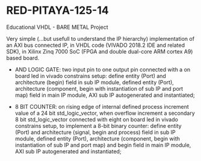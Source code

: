 # RED-PITAYA-125-14
Educational VHDL - BARE METAL Project 

Very simple (...but usefull to understand the IP hierarchy) implementation of an AXI bus connected IP, in VHDL code (VIVADO 2018.2 IDE and 
related SDK), in Xilinx Zinq 7000 SoC (FPGA and double dual-core ARM cortex A9) based board.

- AND LOGIC GATE: two input pin to one output pin connected with a on board led in vivado constrains setup: 
define entity (Port) and architecture (begin) field in sub IP module,
defined entity (Port), architecture (component, begin with instantiation of sub IP and port map) field in main IP module,
AXI sub IP autogenerated and instantiated;

- 8 BIT COUNTER: on rising edge of internal defined process increment value of a 24 bit std_logic_vector, when overflow increment a secondary
8 bit std_logic_vector connected with eight on board led in vivado constrains setup, to implement a 8-bit binary counter:
define entity (Port) and architecture (signal, begin and process) field in sub IP module,
defined entity (Port), architecture (component, begin with instantiation of sub IP and port map) and begin field in main IP module,
AXI sub IP autogenerated and instantiated;

